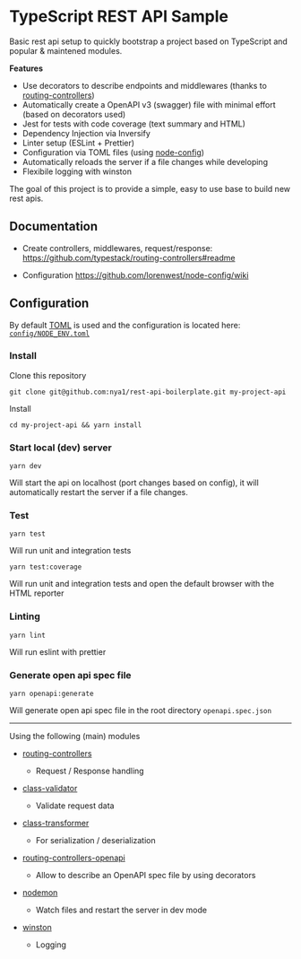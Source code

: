 
# TypeScript REST API Sample

Basic rest api setup to quickly bootstrap a project based on TypeScript and popular & maintened modules.

**Features**

  * Use decorators to describe endpoints and middlewares (thanks to [routing-controllers](https://github.com/typestack/routing-controllers))
  * Automatically create a OpenAPI v3 (swagger) file with minimal effort (based on decorators used)
  * Jest for tests with code coverage (text summary and HTML)
  * Dependency Injection via Inversify
  * Linter setup (ESLint + Prettier)
  * Configuration via TOML files (using [node-config](https://github.com/lorenwest/node-config))
  * Automatically reloads the server if a file changes while developing
  * Flexibile logging with winston


The goal of this project is to provide a simple, easy to use base to build new rest apis.

## Documentation

 * Create controllers, middlewares, request/response: https://github.com/typestack/routing-controllers#readme

 * Configuration https://github.com/lorenwest/node-config/wiki


## Configuration

By default [TOML](https://github.com/toml-lang/toml#example) is used and the configuration is located here: [`config/NODE_ENV.toml`](config/development.toml)


### Install

Clone this repository

`git clone git@github.com:nya1/rest-api-boilerplate.git my-project-api`

Install

`cd my-project-api && yarn install`

### Start local (dev) server

`yarn dev`

Will start the api on localhost (port changes based on config), it will automatically restart the server if a file changes.

### Test

`yarn test`

Will run unit and integration tests

`yarn test:coverage`

Will run unit and integration tests and open the default browser with the HTML reporter

### Linting

`yarn lint`

Will run eslint with prettier

### Generate open api spec file

`yarn openapi:generate`

Will generate open api spec file in the root directory `openapi.spec.json` 

---

Using the following (main) modules

 * [routing-controllers](https://github.com/typestack/routing-controllers)

   * Request / Response handling

 * [class-validator](https://github.com/typestack/class-validator)

   * Validate request data

 * [class-transformer](https://github.com/typestack/class-transformer)

   * For serialization / deserialization

 * [routing-controllers-openapi](https://github.com/epiphone/routing-controllers-openapi)
  
   * Allow to describe an OpenAPI spec file by using decorators

 * [nodemon](https://github.com/remy/nodemon)
  
   * Watch files and restart the server in dev mode

 * [winston](https://github.com/winstonjs/winston)
  
   * Logging

